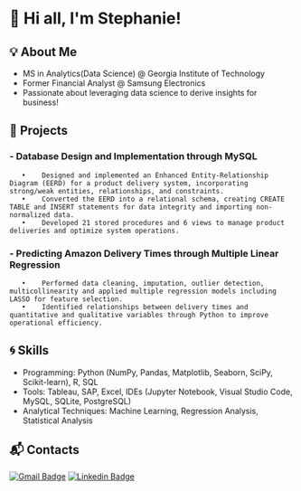 # :wave: Hi all, I'm Stephanie!

## :bulb: About Me
- MS in Analytics(Data Science) @ Georgia Institute of Technology
- Former Financial Analyst @ Samsung Electronics
- Passionate about leveraging data science to derive insights for business!

## :purple_heart: Projects
### **- Database Design and Implementation through MySQL**    
       •	Designed and implemented an Enhanced Entity-Relationship Diagram (EERD) for a product delivery system, incorporating strong/weak entities, relationships, and constraints.  
       •	Converted the EERD into a relational schema, creating CREATE TABLE and INSERT statements for data integrity and importing non-normalized data.  
       •	Developed 21 stored procedures and 6 views to manage product deliveries and optimize system operations.  

### **- Predicting Amazon Delivery Times through Multiple Linear Regression**    
       •	Performed data cleaning, imputation, outlier detection, multicollinearity and applied multiple regression models including LASSO for feature selection.  
       •	Identified relationships between delivery times and quantitative and qualitative variables through Python to improve operational efficiency.  

## :cyclone: Skills
- Programming:  Python (NumPy, Pandas, Matplotlib, Seaborn, SciPy, Scikit-learn), R, SQL  
- Tools:  Tableau, SAP, Excel, IDEs (Jupyter Notebook, Visual Studio Code, MySQL, SQLite, PostgreSQL)  
- Analytical Techniques:  Machine Learning, Regression Analysis, Statistical Analysis  

## :mailbox_with_mail: Contacts
   [![Gmail Badge](https://img.shields.io/badge/Gmail-d14836?style=flat-square&logo=Gmail&logoColor=white&link=mailto:stephanie1.cho@gmail.com)](mailto:stephanie1.cho@gmail.com)
[![Linkedin Badge](https://img.shields.io/badge/-LinkedIn-blue?style=flat-square&logo=Linkedin&logoColor=white&link=https://www.linkedin.com/in/stephanie-hojung)](https://www.linkedin.com/in/stephanie-hojung) 
<!--
**stephaniee-ui/stephaniee-ui** is a ✨ _special_ ✨ repository because its `README.md` (this file) appears on your GitHub profile.

Here are some ideas to get you started:
#####   .
- 🌱 I’m currently learning ...
- 👯 I’m looking to collaborate on ...
- 🤔 I’m looking for help with ...
- 💬 Ask me about ...
- 📫 How to reach me: ...
- 😄 Pronouns: ...
- ⚡ Fun fact: ...
-->
